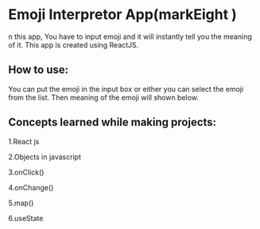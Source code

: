 # Emoji Interpretor App(markEight )
n this app, You have to input emoji and it will instantly tell you the meaning of it. This app is created using ReactJS.

## How to use:
You can put the emoji in the input box or either you can select the emoji from the list. Then meaning of the emoji will shown below.

## Concepts learned while making projects:

1.React js

2.Objects in javascript

3.onClick()

4.onChange()

5.map()

6.useState
